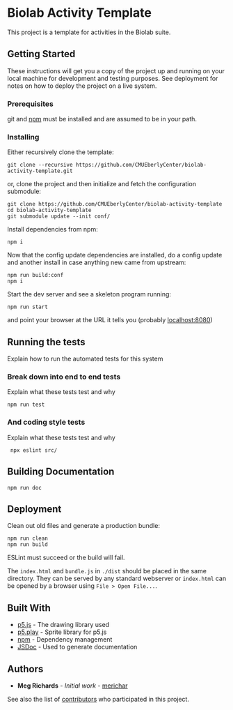 # Biolab Activity Template

This project is a template for activities in the Biolab suite.

## Getting Started

These instructions will get you a copy of the project up and running on your local machine for development and testing purposes. See deployment for notes on how to deploy the project on a live system.

### Prerequisites

git and [npm](https://www.npmjs.com/) must be installed and are assumed to be in your path.

### Installing

Either recursively clone the template:

``` 
git clone --recursive https://github.com/CMUEberlyCenter/biolab-activity-template.git
```

or, clone the project and then initialize and fetch the configuration submodule:

```
git clone https://github.com/CMUEberlyCenter/biolab-activity-template
cd biolab-activity-template
git submodule update --init conf/
```

Install dependencies from npm:

```
npm i
```

Now that the config update dependencies are installed, do a config update and another install in case anything new came from upstream:

```
npm run build:conf
npm i
```

Start the dev server and see a skeleton program running:

```
npm run start
```

and point your browser at the URL it tells you (probably [localhost:8080](http://localhost:8080))

## Running the tests

Explain how to run the automated tests for this system

### Break down into end to end tests

Explain what these tests test and why

```
npm run test
```

### And coding style tests

Explain what these tests test and why

```
 npx eslint src/
```

## Building Documentation

```
npm run doc
```

## Deployment

Clean out old files and generate a production bundle:

```
npm run clean
npm run build
```

ESLint must succeed or the build will fail.

The `index.html` and `bundle.js` in `./dist` should be placed in the
same directory. They can be served by any standard webserver or
`index.html` can be opened by a browser using `File > Open File...`.

## Built With

* [p5.js](https://p5js.org/) - The drawing library used
* [p5.play](http://molleindustria.github.io/p5.play/) - Sprite library for p5.js
* [npm](https://www.npmjs.com/) - Dependency management
* [JSDoc](http://usejsdoc.org/) - Used to generate documentation

## Authors

* **Meg Richards** - *Initial work* - [merichar](https://github.com/merichar)

See also the list of [contributors](https://github.com/your/project/contributors) who participated in this project.
